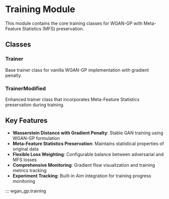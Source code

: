 # Training Module

This module contains the core training classes for WGAN-GP with Meta-Feature Statistics (MFS) preservation.

## Classes

### Trainer
Base trainer class for vanilla WGAN-GP implementation with gradient penalty.

### TrainerModified  
Enhanced trainer class that incorporates Meta-Feature Statistics preservation during training.

## Key Features

- **Wasserstein Distance with Gradient Penalty**: Stable GAN training using WGAN-GP formulation
- **Meta-Feature Statistics Preservation**: Maintains statistical properties of original data
- **Flexible Loss Weighting**: Configurable balance between adversarial and MFS losses
- **Comprehensive Monitoring**: Gradient flow visualization and training metrics tracking
- **Experiment Tracking**: Built-in Aim integration for training progress monitoring

::: wgan_gp.training